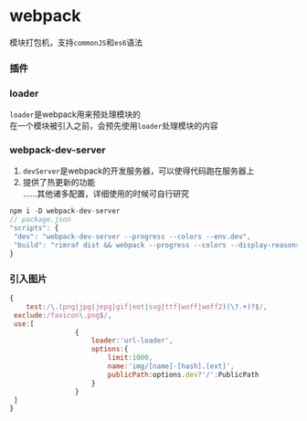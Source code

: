 # webpack
模块打包机，支持`commonJS`和`es6`语法
### 插件
### loader
`loader`是webpack用来预处理模块的  
在一个模块被引入之前，会预先使用`loader`处理模块的内容
### webpack-dev-server
1. `devServer`是webpack的开发服务器，可以使得代码跑在服务器上  
2. 提供了热更新的功能  
……其他诸多配置，详细使用的时候可自行研究
``` javascript
npm i -D webpack-dev-server 
// package.json
"scripts": {
 "dev": "webpack-dev-server --progress --colors --env.dev",
 "build": "rimraf dist && webpack --progress --colors --display-reasons"
}
```
### 引入图片
``` javascript
{
	test:/\.(png|jpg|jepg|gif|eot|svg|ttf|woff|woff2)(\?.+)?$/,
 exclude:/favicon\.png$/,
 use:[
	  			{
	  				loader:'url-loader',
	  				options:{
		  				limit:1000,
		  				name:'img/[name]-[hash].[ext]',
		  				publicPath:options.dev?'/':PublicPath
		  			}
	  		    }
 ]  			
}
```
